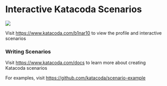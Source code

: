 # Interactive Katacoda Scenarios

[![](http://shields.katacoda.com/katacoda/b1nar10/count.svg)](https://www.katacoda.com/b1nar10 "Get your profile on Katacoda.com")

Visit https://www.katacoda.com/b1nar10 to view the profile and interactive scenarios

### Writing Scenarios
Visit https://www.katacoda.com/docs to learn more about creating Katacoda scenarios

For examples, visit https://github.com/katacoda/scenario-example
